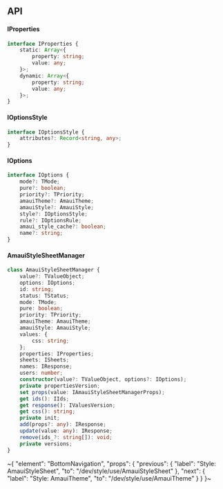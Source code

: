 

## API

#### IProperties

```ts
interface IProperties {
    static: Array<{
        property: string;
        value: any;
    }>;
    dynamic: Array<{
        property: string;
        value: any;
    }>;
}
```

#### IOptionsStyle

```ts
interface IOptionsStyle {
    attributes?: Record<string, any>;
}
```

#### IOptions

```ts
interface IOptions {
    mode?: TMode;
    pure?: boolean;
    priority?: TPriority;
    amauiTheme?: AmauiTheme;
    amauiStyle?: AmauiStyle;
    style?: IOptionsStyle;
    rule?: IOptionsRule;
    amaui_style_cache?: boolean;
    name?: string;
}
```

#### AmauiStyleSheetManager

```ts
class AmauiStyleSheetManager {
    value?: TValueObject;
    options: IOptions;
    id: string;
    status: TStatus;
    mode: TMode;
    pure: boolean;
    priority: TPriority;
    amauiTheme: AmauiTheme;
    amauiStyle: AmauiStyle;
    values: {
        css: string;
    };
    properties: IProperties;
    sheets: ISheets;
    names: IResponse;
    users: number;
    constructor(value?: TValueObject, options?: IOptions);
    private propertiesVersion;
    set props(value: IAmauiStyleSheetManagerProps);
    get ids(): IIds;
    get response(): IValuesVersion;
    get css(): string;
    private init;
    add(props?: any): IResponse;
    update(value: any): IResponse;
    remove(ids_?: string[]): void;
    private versions;
}
```


~{
  "element": "BottomNavigation",
  "props": {
    "previous": {
      "label": "Style: AmauiStyleSheet",
      "to": "/dev/style/use/AmauiStyleSheet"
    },
    "next": {
      "label": "Style: AmauiTheme",
      "to": "/dev/style/use/AmauiTheme"
    }
  }
}~
